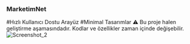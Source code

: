 ### MarketimNet
#Hızlı Kullanıcı Dostu Arayüz
#Minimal Tasarımlar 
 ⚠️ Bu proje halen geliştirme aşamasındadır. Kodlar ve özellikler zaman içinde değişebilir.
![Screenshot_2](https://github.com/user-attachments/assets/c5f10020-4957-468d-b4c0-25e8f126d271)
